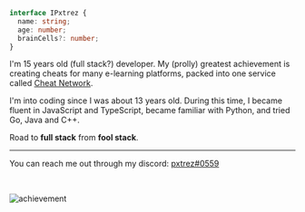 ```ts
interface IPxtrez {
  name: string;
  age: number;
  brainCells?: number;
}
```

I'm 15 years old (full stack?) developer. My (prolly) greatest achievement is creating cheats for many e-learning platforms, packed into one service called [Cheat Network](https://cheatnetwork.eu).

I'm into coding since I was about 13 years old. During this time, I became fluent in JavaScript and TypeScript, became familiar with Python, and tried Go, Java and C++.

Road to **full stack** from **fool stack**.

---

You can reach me out through my discord: [pxtrez#0559](https://discord.com/users/441244042525671424)

<br/>

![achievement](https://user-images.githubusercontent.com/79142358/201485976-659bcdc0-75ed-4609-8dc4-7ca4ffd2ff7a.png)
